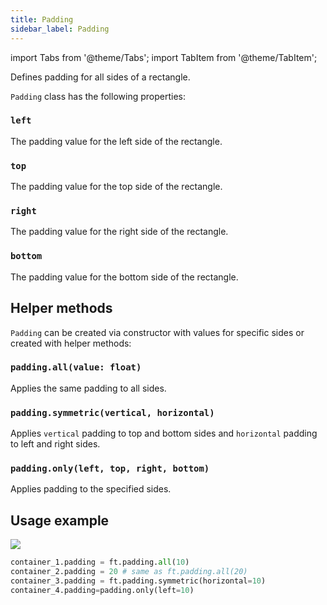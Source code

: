 ```yaml
---
title: Padding
sidebar_label: Padding
---
```

import Tabs from '@theme/Tabs';
import TabItem from '@theme/TabItem';

Defines padding for all sides of a rectangle.

`Padding` class has the following properties: 
### `left`

The padding value for the left side of the rectangle.

### `top`

The padding value for the top side of the rectangle.

### `right`

The padding value for the right side of the rectangle.

### `bottom`

The padding value for the bottom side of the rectangle.

## Helper methods

`Padding` can be created via constructor with values for specific sides or created with helper methods:

### `padding.all(value: float)`

Applies the same padding to all sides.

### `padding.symmetric(vertical, horizontal)`

Applies `vertical` padding to top and bottom sides and `horizontal` padding to left and right sides.

### `padding.only(left, top, right, bottom)`

Applies padding to the specified sides.

## Usage example

<img src="/img/docs/controls/container/container-padding-diagram.png" className="screenshot-50" />

```python
container_1.padding = ft.padding.all(10)
container_2.padding = 20 # same as ft.padding.all(20)
container_3.padding = ft.padding.symmetric(horizontal=10)
container_4.padding=padding.only(left=10)
```

